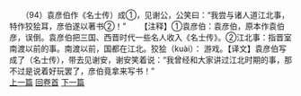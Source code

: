 　　（94）袁彦伯作《名士传）成①，见谢公，公笑曰：“我尝与诸人道江北事，特作狡狯耳，彦伯遂以著书②！”
　　【注释】①袁彦伯：袁彦伯，原本作袁伯彦，误倒。袁彦伯把三国、西晋时代一些名人收入《名士传》。②江北事：指晋室南渡以前的事。南渡以前，国都在江北。狡狯（kuài）： 游戏。【译文】袁彦伯写成了（名士传），带去见谢安，谢安笑着说：“我曾经和大家讲过江北时期的事，那不过是说着好玩罢了，彦伯竟拿来写书！”
<br>[上一篇](04_093) [回卷首](04_000) [下一篇](04_095)
